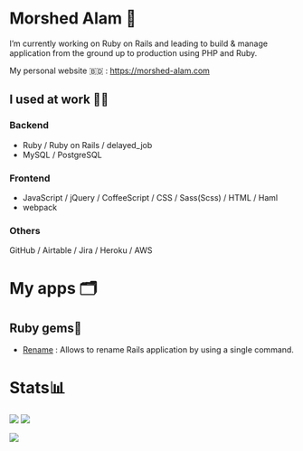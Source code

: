 # Morshed Alam 🙂

<!--
**morshedalam/morshedalam** is a ✨ _special_ ✨ repository because its `README.md` (this file) appears on your GitHub profile.

Here are some ideas to get you started:

- 🔭 I’m currently working on ...
- 🌱 I’m currently learning ...
- 👯 I’m looking to collaborate on ...
- 🤔 I’m looking for help with ...
- 💬 Ask me about ...
- 📫 How to reach me: ...
- 😄 Pronouns: ...
- ⚡ Fun fact: ...
-->

I’m currently working on Ruby on Rails and leading to build & manage application from the ground up to production using PHP and Ruby.

My personal website 🇧🇩 : https://morshed-alam.com

## I used at work 👩‍💻

### Backend
* Ruby / Ruby on Rails / delayed_job
* MySQL / PostgreSQL

### Frontend
* JavaScript / jQuery / CoffeeScript / CSS / Sass(Scss) / HTML / Haml
* webpack

### Others
GitHub / Airtable / Jira / Heroku / AWS

# My apps 🗂

## Ruby gems💎

* [Rename](https://github.com/morshedalam/rename) : Allows to rename Rails application by using a single command.

<!--
## Services🍩

* [@rails_study_bot](https://twitter.com/rails_study_bot) : This bot tweets rails methods and GitHub URLs.
* [@ruby_study_bot](https://twitter.com/ruby_study_bot) : This bot tweets Ruby methods and the corresponding pages of the reference manual.
* [multi-tab-markdown](https://madogiwa0124.github.io/multi-tab-markdown/) : markdown editor with multi tabbed functionality.
* [Dogfeeds](https://dogfeeds.herokuapp.com/) : This is a service that can compile Rss.

## Others🤖

* [my_rails_template](https://github.com/madogiwa0124/my_rails_template) : My application template for Ruby on Rails.
* [CameRuby](https://github.com/madogiwa0124/CameRuby) : camelCase🐫 + Ruby💎 = 🐫CameRuby💎.
* [webpack_study](https://github.com/madogiwa0124/webpack_study) : repository for webpack study.
* [JavaScriptGameExam](https://github.com/madogiwa0124/JavaScriptGameExam) : games made using JavaScript/TypeScript.
* [rails-heroku-terraform](https://github.com/madogiwa0124/rails-heroku-terraform) : terraform template for running Rails on Heroku.
-->
# Stats📊

![](https://github-profile-summary-cards.vercel.app/api/cards/stats?username=morshedalam&theme=default)
![](https://github-profile-summary-cards.vercel.app/api/cards/repos-per-language?username=morshedalam&theme=default)

![](https://github-profile-summary-cards.vercel.app/api/cards/profile-details?username=morshedalam&theme=default)
